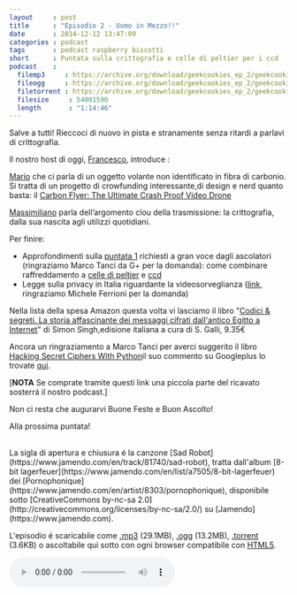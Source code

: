 ```yaml
---
layout     : post
title      : "Episodio 2 - Uomo in Mezzo!!"
date       : 2014-12-12 13:47:09
categories : podcast
tags       : podcast raspberry biscotti
short      : Puntata sulla crittografia e celle di peltier per i ccd 
podcast    :
  filemp3     : https://archive.org/download/geekcookies_ep_2/geekcookies_ep_2.mp3
  fileogg     : https://archive.org/download/geekcookies_ep_2/geekcookies_ep_2.ogg
  filetorrent : https://archive.org/download/geekcookies_ep_2/geekcookies_ep_2_archive.torrent
  filesize     : 54001590
  length       : "1:14:46"
---
```

 
Salve a tutti! Rieccoci di nuovo in pista e stranamente senza ritardi a parlavi di crittografia.

Il nostro host di oggi, [Francesco][twitterfra], introduce :

[Mario][twittermar] che ci parla di un oggetto volante non identificato in fibra di carbonio.
Si tratta di un progetto di crowfunding interessante,di design e nerd quanto basta: il [Carbon Flyer: The Ultimate Crash Proof Video Drone][carbonflyer]

[Massimiliano][twittermas] parla dell’argomento clou della trasmissione: la crittografia, dalla sua nascita agli utilizzi quotidiani.


Per finire:

- Approfondimenti sulla [puntata 1](http://geekcookies.github.io/podcast/2014/11/14/episodio-1/) richiesti a gran voce dagli ascolatori (ringraziamo Marco Tanci da G+ per la domanda): come combinare raffreddamento a [celle di peltier][peltier] e [ccd]
- Legge sulla privacy in Italia riguardante la videosorveglianza ([link][privacy], ringraziamo Michele Ferrioni per la domanda)

Nella lista della spesa Amazon questa volta vi lasciamo il libro "[Codici & segreti. La storia affascinante dei messaggi cifrati dall'antico Egitto a Internet](http://amzn.to/1yYjq83)" di Simon Singh,edisione italiana a cura di S. Galli, 9.35€

Ancora un ringraziamento a Marco Tanci per averci suggerito il libro [Hacking Secret Ciphers With Python](http://amzn.to/1wZ4Qkq)il suo commento su Googleplus lo trovate [qui](https://plus.google.com/113357141049091803269/posts/GpPJXw9in7v).

[**NOTA** Se comprate tramite questi link una piccola parte del ricavato sosterrá il nostro podcast.]

Non ci resta che augurarvi Buone Feste e Buon Ascolto! 

Alla prossima puntata!

<br />
La sigla di apertura e chiusura é la canzone [Sad Robot](https://www.jamendo.com/en/track/81740/sad-robot), tratta dall'album [8-bit lagerfeuer](https://www.jamendo.com/en/list/a7505/8-bit-lagerfeuer) dei [Pornophonique](https://www.jamendo.com/en/artist/8303/pornophonique), disponibile sotto [CreativeCommons by-nc-sa 2.0](http://creativecommons.org/licenses/by-nc-sa/2.0/) su [Jamendo](https://www.jamendo.com).

L'episodio é scaricabile come [.mp3]({{page.podcast.filemp3}}) (29.1MB), [.ogg]({{page.podcast.fileogg}}) (13.2MB), [.torrent]({{page.podcast.filetorrent}}) (3.6KB) o ascoltabile qui sotto con ogni browser compatibile con [HTML5](http://html5test.com/).


<!--HTML5 audio player,see http://www.bloggerbuster.com/2012/07/how-to-add-music-player-in-blogspot.html-->
<audio preload = "metadata" controls> 
<source src="{{page.podcast.filemp3}}" /> 
If you cannot see the audio controls, your browser does not support the audio element 
</audio>

[twitterfra]: https://twitter.com/cesco_78 
[twittermar]: https://twitter.com/kidpixo 
[twittermas]: https://twitter.com/fanciullim
[carbonflyer]: https://www.indiegogo.com/projects/carbon-flyer-the-ultimate-crash-proof-video-drone
[peltier]: http://it.wikipedia.org/wiki/Cella_di_Peltier
[ccd]: http://it.wikipedia.org/wiki/Dispositivo_ad_accoppiamento_di_carica
[privacy]: https://www.dirittosemplice.it/condominio-e-proprieta/159-condominio-e-videosorveglianza-intervento-del-garante-della-privacy
